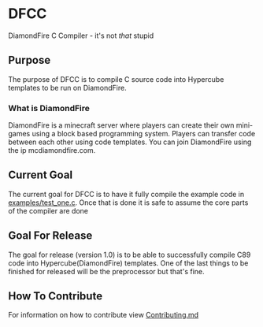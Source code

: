 # DFCC

DiamondFire C Compiler - it's not *that* stupid

## Purpose

The purpose of DFCC is to compile C source code into Hypercube templates to be run on DiamondFire.

### What is DiamondFire

DiamondFire is a minecraft server where players can create their own mini-games using a block based programming system.
Players can transfer code between each other using code templates. You can join DiamondFire using the ip
mcdiamondfire.com.

## Current Goal

The current goal for DFCC is to have it fully compile the example code in [examples/test_one.c](examples/test_one.c).
Once that is done it is safe to assume the core parts of the compiler are done

## Goal For Release

The goal for release (version 1.0) is to be able to successfully compile C89 code into Hypercube(DiamondFire) templates.
One of the last things to be finished for released will be the preprocessor but that's fine.

## How To Contribute

For information on how to contribute view [Contributing.md](docs/Contributing.md)